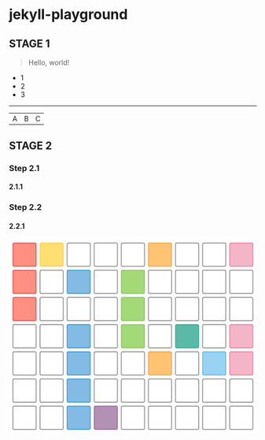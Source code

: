 # jekyll-playground

## STAGE 1

> Hello, world!

- 1
- 2
- 3

---

||||
|-|-|-|
|A|B|C|

## STAGE 2
 
### Step 2.1

#### 2.1.1

### Step 2.2

#### 2.2.1

![](./assets/ECS.svg)
